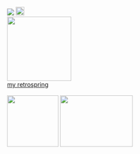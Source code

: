 
![](https://komarev.com/ghpvc/?username=sednoseterces&color=6321de&style=plastic&label=hi+ponytown++++) <img src="https://github.com/user-attachments/assets/89206af5-eee2-4631-9406-98f4af8e6ad2" height=20 weight=50> <br />
<img src="https://github.com/user-attachments/assets/d954b9dd-5b4d-48eb-9cf2-79ba8f13801e" height=150 weight=200> <br />
[my retrospring](https://retrospring.net/@applepox) <br /> <br />
<img src="https://github.com/user-attachments/assets/51f77a00-65ef-4ae7-8ba0-5e4ed5ce5b4f" height=120 weight=170> <img src="https://github.com/user-attachments/assets/9dd7ad32-b699-42a3-8dce-24e3dd348fa1" height=120 width=170>

